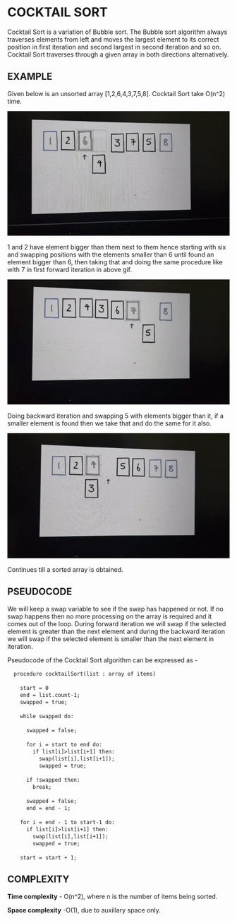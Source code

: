 # COCKTAIL SORT
Cocktail Sort is a variation of Bubble sort. The Bubble sort algorithm always traverses elements from left and moves the largest element to its correct position in first iteration and second largest in second iteration and so on. Cocktail Sort traverses through a given array in both directions alternatively.
## EXAMPLE

Given below is an unsorted array [1,2,6,4,3,7,5,8]. Cocktail Sort take O(n^2) time.

![Cocktail_Sort](https://github.com/archi14/Algo_Ds_Notes/blob/Cocktail_Sort/Cocktail_Sort/gif1.gif)

1 and 2 have element bigger than them next to them hence starting with six and swapping positions with the elements smaller than 6 until found an element bigger than 6, then taking that and doing the same procedure like with 7 in first forward iteration in above gif.

![Cocktail_Sort](https://github.com/archi14/Algo_Ds_Notes/blob/Cocktail_Sort/Cocktail_Sort/gif2.gif)

Doing backward iteration and swapping 5 with elements bigger than it, if a smaller element is found then we take that and do the same for it also.

![Cocktail_Sort](https://github.com/archi14/Algo_Ds_Notes/blob/Cocktail_Sort/Cocktail_Sort/gif3.gif)

Continues till a sorted array is obtained.

## PSEUDOCODE
<p> We will keep a swap variable to see if the swap has happened or not. If no swap happens then no more processing on the array is required and it comes out of the loop.
During forward iteration we will swap if the selected element is greater than the next element and during the backward iteration we will swap if the selected element is smaller than the next element in iteration.

Pseudocode of the Cocktail Sort algorithm can be expressed as -
```
  procedure cocktailSort(list : array of items)
    
    start = 0
    end = list.count-1;
    swapped = true;
  
    while swapped do:
    
      swapped = false;
    
      for i = start to end do:
        if list[i]>list[i+1] then:
          swap(list[i],list[i+1]);
          swapped = true;
        
      if !swapped then:
        break;
      
      swapped = false;
      end = end - 1;
    
    for i = end - 1 to start-1 do:
      if list[i]>list[i+1] then:
        swap(list[i],list[i+1]);
        swapped = true;
        
    start = start + 1;
```    

## COMPLEXITY

**Time complexity** - O(n^2), where n is the number of items being sorted.

**Space complexity** -O(1), due to auxillary space only.
